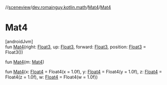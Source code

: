 //[sceneview](../../../index.md)/[dev.romainguy.kotlin.math](../index.md)/[Mat4](index.md)/[Mat4](-mat4.md)

# Mat4

[androidJvm]\
fun [Mat4](-mat4.md)(right: [Float3](../-float3/index.md), up: [Float3](../-float3/index.md), forward: [Float3](../-float3/index.md), position: [Float3](../-float3/index.md) = Float3())

fun [Mat4](-mat4.md)(m: [Mat4](index.md))

fun [Mat4](-mat4.md)(x: [Float4](../-float4/index.md) = Float4(x = 1.0f), y: [Float4](../-float4/index.md) = Float4(y = 1.0f), z: [Float4](../-float4/index.md) = Float4(z = 1.0f), w: [Float4](../-float4/index.md) = Float4(w = 1.0f))

